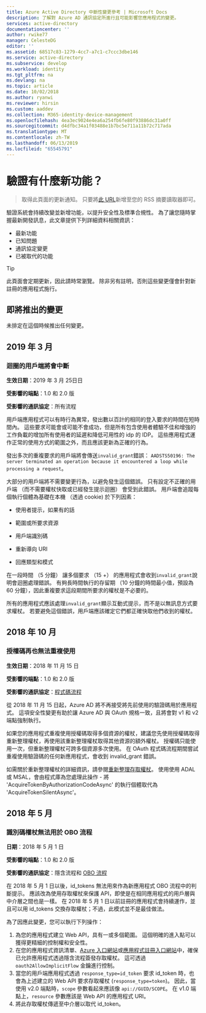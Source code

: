 ```yaml
---
title: Azure Active Directory 中斷性變更參考 | Microsoft Docs
description: 了解對 Azure AD 通訊協定所進行且可能影響您應用程式的變更。
services: active-directory
documentationcenter: ''
author: rwike77
manager: CelesteDG
editor: ''
ms.assetid: 68517c83-1279-4cc7-a7c1-c7ccc3dbe146
ms.service: active-directory
ms.subservice: develop
ms.workload: identity
ms.tgt_pltfrm: na
ms.devlang: na
ms.topic: article
ms.date: 10/02/2018
ms.author: ryanwi
ms.reviewer: hirsin
ms.custom: aaddev
ms.collection: M365-identity-device-management
ms.openlocfilehash: 4ea3ec9024e4ea6a254fb6fe80f93886dc31a0ff
ms.sourcegitcommit: d4dfbc34a1f03488e1b7bc5e711a11b72c717ada
ms.translationtype: MT
ms.contentlocale: zh-TW
ms.lasthandoff: 06/13/2019
ms.locfileid: "65545791"
---
```

# <a name="whats-new-for-authentication"></a>驗證有什麼新功能？ 

>取得此頁面的更新通知。 只要將[此 URL](https://docs.microsoft.com/api/search/rss?search=%22whats%20new%20for%20authentication%22&locale=en-us)新增至您的 RSS 摘要讀取器即可。

驗證系統會持續改變並新增功能，以提升安全性及標準合規性。 為了讓您隨時掌握最新開發訊息，此文章提供下列詳細資料相關資訊：

- 最新功能
- 已知問題
- 通訊協定變更
- 已被取代的功能

> [!TIP] 
> 此頁面會定期更新，因此請時常瀏覽。 除非另有註明，否則這些變更僅會針對新註冊的應用程式施行。  

## <a name="upcoming-changes"></a>即將推出的變更

未排定在這個時候推出任何變更。 

## <a name="march-2019"></a>2019 年 3 月

### <a name="looping-clients-will-be-interrupted"></a>迴圈的用戶端將會中斷

**生效日期**：2019 年 3 月 25日日

**受影響的端點**：1.0 和 2.0 版

**受影響的通訊協定**：所有流程

用戶端應用程式可以有時行為異常，發出數以百計的相同的登入要求的時間在短時間內。  這些要求可能會或可能不會成功，但是所有包含使用者體驗不佳和增強的工作負載的增加所有使用者的延遲和降低可用性的 idp 的 IDP。  這些應用程式運作正常的使用方式的範圍之外，而且應該更新為正確的行為。  

發出多次的重複要求的用戶端將會傳送`invalid_grant`錯誤： `AADSTS50196: The server terminated an operation because it encountered a loop while processing a request`。 

大部分的用戶端將不需要變更行為，以避免發生這個錯誤。  只有設定不正確的用戶端 （而不需要權杖快取或已經發生提示迴圈） 會受到此錯誤。  用戶端會追蹤每個執行個體為基礎在本機 （透過 cookie) 於下列因素：

* 使用者提示，如果有的話

* 範圍或所要求資源

* 用戶端識別碼

* 重新導向 URI

* 回應類型和模式

在一段時間 （5 分鐘） 讓多個要求 （15 +） 的應用程式會收到`invalid_grant`說明會迴圈處理錯誤。  有夠長時間執行的存留期 （10 分鐘的時間最小值，預設為 60 分鐘），因此重複要求這段期間所要求的權杖是不必要的。  

所有的應用程式應該處理`invalid_grant`顯示互動式提示，而不是以無訊息方式要求權杖。  若要避免這個錯誤，用戶端應該確定它們都正確快取他們收到的權杖。


## <a name="october-2018"></a>2018 年 10 月

### <a name="authorization-codes-can-no-longer-be-reused"></a>授權碼再也無法重複使用

**生效日期**：2018 年 11 月 15 日

**受影響的端點**：1.0 和 2.0 版

**受影響的通訊協定**：[程式碼流程](v2-oauth2-auth-code-flow.md)

從 2018 年 11 月 15 日起，Azure AD 將不再接受將先前使用的驗證碼用於應用程式。 這項安全性變更有助於讓 Azure AD 與 OAuth 規格一致，且將會對 v1 和 v2 端點強制執行。

如果您的應用程式重複使用授權碼取得多個資源的權杖，建議您先使用授權碼取得重新整理權杖，再使用該重新整理權杖取得其他資源的額外權杖。 授權碼只能使用一次，但重新整理權杖可跨多個資源多次使用。 在 OAuth 程式碼流程期間嘗試重複使用驗證碼的任何新應用程式，會收到 invalid_grant 錯誤。

如需關於重新整理權杖的詳細資訊，請參閱[重新整理存取權杖](v1-protocols-oauth-code.md#refreshing-the-access-tokens)。  使用使用 ADAL 或 MSAL，會由程式庫為您處理此操作 - 將 'AcquireTokenByAuthorizationCodeAsync' 的執行個體取代為 'AcquireTokenSilentAsync'。 

## <a name="may-2018"></a>2018 年 5 月

### <a name="id-tokens-cannot-be-used-for-the-obo-flow"></a>識別碼權杖無法用於 OBO 流程

**日期**：2018 年 5 月 1 日

**受影響的端點**：1.0 和 2.0 版

**受影響的通訊協定**：隱含流程和 [OBO 流程](v1-oauth2-on-behalf-of-flow.md)

在 2018 年 5 月 1 日以後，id_tokens 無法用來作為新應用程式 OBO 流程中的判斷提示。 應該改為使用存取權杖來保護 API，即使是在相同應用程式的用戶層與中介層之間也是一樣。 在 2018 年 5 月 1 日以前註冊的應用程式會持續運作，並且可以用 id_tokens 交換存取權杖；不過，此模式並不是最佳做法。

為了因應此變更，您可以執行下列操作：

1. 為您的應用程式建立 Web API，具有一或多個範圍。 這個明確的進入點可以獲得更精細的控制權和安全性。
1. 在您的應用程式資訊清單、[Azure 入口網站](https://portal.azure.com)或[應用程式註冊入口網站](https://apps.dev.microsoft.com)中，確保已允許應用程式透過隱含流程簽發存取權杖。 這可透過 `oauth2AllowImplicitFlow` 金鑰進行控制。
1. 當您的用戶端應用程式透過 `response_type=id_token` 要求 id_token 時，也會為上述建立的 Web API 要求存取權杖 (`response_type=token`)。 因此，當使用 v2.0 端點時，`scope` 參數看起來應該像 `api://GUID/SCOPE`。 在 v1.0 端點上，`resource` 參數應該是 Web API 的應用程式 URI。
1. 將此存取權杖傳遞至中介層以取代 id_token。  
